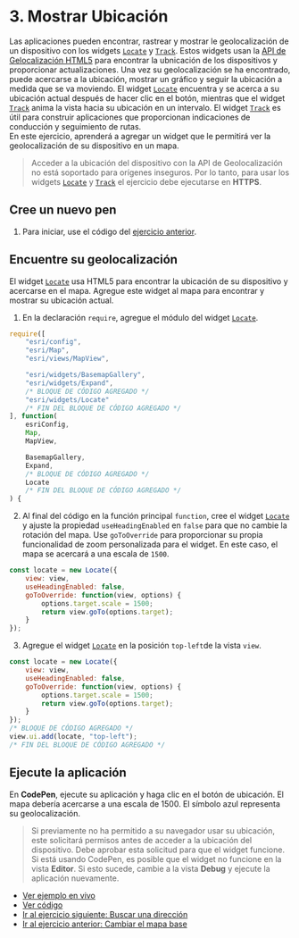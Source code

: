 # 3. Mostrar Ubicación
Las aplicaciones pueden encontrar, rastrear y mostrar le geolocalización de un dispositivo con los widgets [`Locate`](https://developers.arcgis.com/javascript/latest/api-reference/esri-widgets-Locate.html) y [`Track`](https://developers.arcgis.com/javascript/latest/api-reference/esri-widgets-Track.html). Estos widgets usan la [API de Gelocalización HTML5](https://developer.mozilla.org/en-US/docs/Web/API/Geolocation/Using_geolocation) para encontrar la ubnicación de los dispositivos y proporcionar actualizaciones. Una vez su geolocalización se ha encontrado, puede acercarse a la ubicación, mostrar un gráfico y seguir la ubicación a medida que se va moviendo. El widget [`Locate`](https://developers.arcgis.com/javascript/latest/api-reference/esri-widgets-Locate.html) encuentra y se acerca a su ubicación actual después de hacer clic en el botón, mientras que el widget [`Track`](https://developers.arcgis.com/javascript/latest/api-reference/esri-widgets-Track.html) anima la vista hacia su ubicación en un intervalo. El widget [`Track`](https://developers.arcgis.com/javascript/latest/api-reference/esri-widgets-Track.html) es útil para construir aplicaciones que proporcionan indicaciones de conducción y seguimiento de rutas.  
En este ejercicio, aprenderá a agregar un widget que le permitirá ver la geolocalización de su dispositivo en un mapa.
> Acceder a la ubicación del dispositivo con la API de Geolocalización no está soportado para orígenes inseguros. Por lo tanto, para usar los widgets [`Locate`](https://developers.arcgis.com/javascript/latest/api-reference/esri-widgets-Locate.html) y [`Track`](https://developers.arcgis.com/javascript/latest/api-reference/esri-widgets-Track.html) el ejercicio debe ejecutarse en **HTTPS**.
## Cree un nuevo pen
1. Para iniciar, use el código del [ejercicio anterior](https://github.com/DesarrolladoresEsri/epc.co.js/blob/main/2.mapa-base/README.md).
## Encuentre su geolocalización 
El widget [`Locate`](https://developers.arcgis.com/javascript/latest/api-reference/esri-widgets-Locate.html) usa HTML5 para encontrar la ubicación de su dispositivo y acercarse en el mapa. Agregue este widget al mapa para encontrar y mostrar su ubicación actual.
1. En la declaración `require`, agregue el módulo del widget [`Locate`](https://developers.arcgis.com/javascript/latest/api-reference/esri-widgets-Locate.html).
```javascript
require([
    "esri/config", 
    "esri/Map", 
    "esri/views/MapView",

    "esri/widgets/BasemapGallery",
    "esri/widgets/Expand",
    /* BLOQUE DE CÓDIGO AGREGADO */
    "esri/widgets/Locate"
    /* FIN DEL BLOQUE DE CÓDIGO AGREGADO */
], function(
    esriConfig, 
    Map, 
    MapView,

    BasemapGallery,
    Expand,
    /* BLOQUE DE CÓDIGO AGREGADO */
    Locate
    /* FIN DEL BLOQUE DE CÓDIGO AGREGADO */
) {
```
2. Al final del código en la función principal `function`, cree el widget [`Locate`](https://developers.arcgis.com/javascript/latest/api-reference/esri-widgets-Locate.html) y ajuste la propiedad `useHeadingEnabled` en `false` para que no cambie la rotación del mapa. Use `goToOverride` para proporcionar su propia funcionalidad de zoom personalizada para el widget. En este caso, el mapa se acercará a una escala de `1500`.
```javascript
const locate = new Locate({
    view: view,
    useHeadingEnabled: false,
    goToOverride: function(view, options) {
        options.target.scale = 1500;
        return view.goTo(options.target);
    }
});
```
3. Agregue el widget [`Locate`](https://developers.arcgis.com/javascript/latest/api-reference/esri-widgets-Locate.html) en la posición `top-left`de la vista `view`.
```javascript
const locate = new Locate({
    view: view,
    useHeadingEnabled: false,
    goToOverride: function(view, options) {
        options.target.scale = 1500;
        return view.goTo(options.target);
    }
});
/* BLOQUE DE CÓDIGO AGREGADO */
view.ui.add(locate, "top-left");
/* FIN DEL BLOQUE DE CÓDIGO AGREGADO */
```
## Ejecute la aplicación
En **CodePen**, ejecute su aplicación y haga clic en el botón de ubicación. El mapa debería acercarse a una escala de 1500. El símbolo azul representa su geolocalización.
> Si previamente no ha permitido a su navegador usar su ubicación, este solicitará permisos antes de acceder a la ubicación del dispositivo. Debe aprobar esta solicitud para que el widget funcione. Si está usando CodePen, es posible que el widget no funcione en la vista **Editor**. Si esto sucede, cambie a la vista **Debug** y ejecute la aplicación nuevamente. 

- [Ver ejemplo en vivo](https://desarrolladoresesri.github.io/epc.co.js/3.ubicacion/ubicacion.html)
- [Ver código]([#](https://github.com/DesarrolladoresEsri/epc.co.js/blob/main/3.ubicacion/ubicacion.html))
- [Ir al ejercicio siguiente: Buscar una dirección](#)
- [Ir al ejercicio anterior: Cambiar el mapa base](https://github.com/DesarrolladoresEsri/epc.co.js/blob/main/2.mapa-base/README.md)
